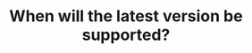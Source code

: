 ---
layout: faq
title: "When will the latest version be supported?"
image: /assets/faq/updatewhen.png
permalink: /faq/updatewhen
type: faq
main-text: | 
  # 1.20.2 support is not planned

  1.20.2 has a bug that heavily impacts LEM's pack switching system that would result in 20 second loading screens when packs are switched.

  This bug has been marked as fixed for a future Minecraft version, **We do plan to update to 1.20.3 once it releases.**

  The MoJira report for the bug is [MC-265462](https://bugs.mojang.com/browse/MC-265462).

  ## Original Post

  Updating the server is a lengthy process, taking a significant amount of effort from multiple developers. Please be patient.

  It takes on average 1 month for the server to be fully updated and tested with said update, however this can be delayed if there are any major breaking changes.

  When updates are ready for testing, they will become available on the Experimental Server, joined with the IP *test.legacyminigames.xyz*.

  # Current stable version: 1.20.1

  # Current experimental version: 1.20.1
markdown: true
---